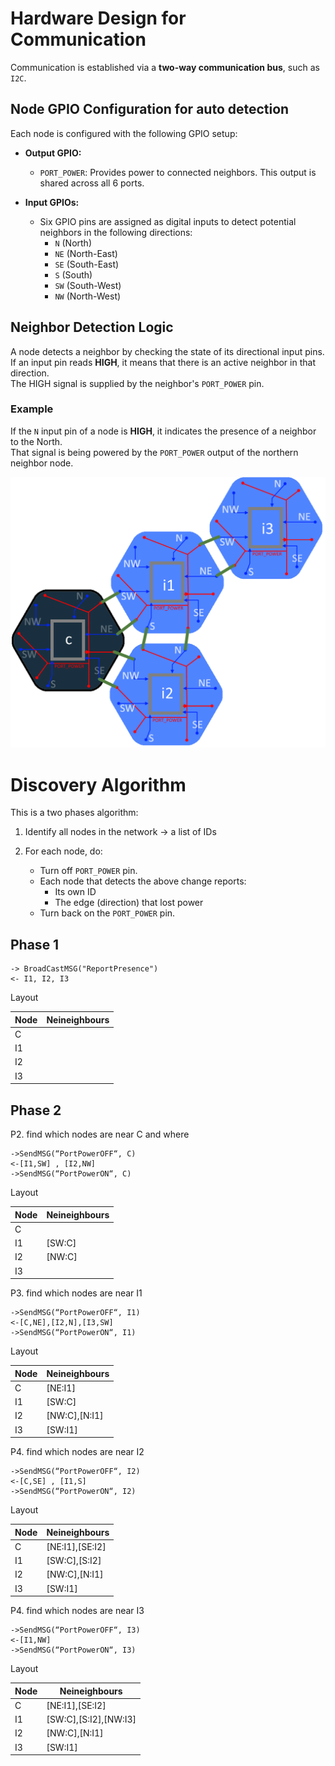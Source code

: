 # Hardware Design for Communication

Communication is established via a **two-way communication bus**, such as `I2C`.

## Node GPIO Configuration for auto detection 

Each node is configured with the following GPIO setup:

- **Output GPIO:**
  - `PORT_POWER`: Provides power to connected neighbors. This output is shared across all 6 ports.

- **Input GPIOs:**
  - Six GPIO pins are assigned as digital inputs to detect potential neighbors in the following directions:
    - `N`  (North)
    - `NE` (North-East)
    - `SE` (South-East)
    - `S`  (South)
    - `SW` (South-West)
    - `NW` (North-West)

## Neighbor Detection Logic

A node detects a neighbor by checking the state of its directional input pins.  
If an input pin reads **HIGH**, it means that there is an active neighbor in that direction.  
The HIGH signal is supplied by the neighbor's `PORT_POWER` pin.

### Example

If the `N` input pin of a node is **HIGH**, it indicates the presence of a neighbor to the North.  
That signal is being powered by the `PORT_POWER` output of the northern neighbor node.

![Sample](./res/sample_communication.png)

# Discovery Algorithm

This is a two phases algorithm:

1. Identify all nodes in the network → a list of IDs

2. For each node, do:
   - Turn off `PORT_POWER` pin.
   - Each node that detects the above change reports:
     - Its own ID
     - The edge (direction) that lost power
   - Turn back on the `PORT_POWER` pin.

## Phase 1
```pseudo
-> BroadCastMSG("ReportPresence") 
<- I1, I2, I3 
```
Layout 

| Node| Neineighbours|
|-|-|
| C||
| I1||
| I2||
| I3||


## Phase 2

P2. find which nodes are near C and where
```pseudo
->SendMSG(“PortPowerOFF“, C)
<-[I1,SW] , [I2,NW]
->SendMSG(“PortPowerON“, C)
```
Layout 

| Node| Neineighbours|
|-|-|
| C||
| I1|[SW:C]|
| I2|[NW:C]|
| I3||

P3. find which nodes are near I1
```pseudo
->SendMSG(“PortPowerOFF“, I1)
<-[C,NE],[I2,N],[I3,SW]
->SendMSG(“PortPowerON“, I1)
```
Layout 

| Node| Neineighbours|
|-|-|
| C|[NE:I1]|
| I1|[SW:C]|
| I2|[NW:C],[N:I1]|
| I3|[SW:I1]|


P4. find which nodes are near I2
```pseudo
->SendMSG(“PortPowerOFF“, I2)
<-[C,SE] , [I1,S]
->SendMSG(“PortPowerON“, I2)
```
Layout 

| Node| Neineighbours|
|-|-|
| C|[NE:I1],[SE:I2]|
| I1|[SW:C],[S:I2]|
| I2|[NW:C],[N:I1]|
| I3|[SW:I1]|

P4. find which nodes are near I3
```pseudo
->SendMSG(“PortPowerOFF“, I3)
<-[I1,NW]
->SendMSG(“PortPowerON“, I3)
```
Layout 

| Node| Neineighbours|
|-|-|
| C|[NE:I1],[SE:I2]|
| I1|[SW:C],[S:I2],[NW:I3]|
| I2|[NW:C],[N:I1]|
| I3|[SW:I1]|